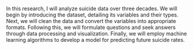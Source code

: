 In this research, I will analyze suicide data over three decades. We will begin by introducing the dataset, detailing its variables and their types.
Next, we will clean the data and convert the variables into appropriate formats. Following this, we will formulate questions and seek answers through 
data processing and visualization. Finally, we will employ machine learning algorithms to develop a model for predicting future suicide rates.

